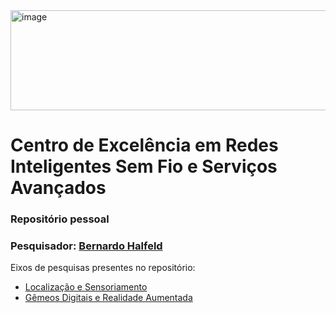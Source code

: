 <img width="634" height="160" alt="image" src="https://github.com/user-attachments/assets/0025bf46-5bda-4575-be46-3511558d27c5" />

# Centro de Excelência em Redes Inteligentes Sem Fio e Serviços Avançados

### **Repositório pessoal**  
### Pesquisador: [Bernardo Halfeld](https://github.com/BernardoHalfeld)

Eixos de pesquisas presentes no repositório:
* [Localização e Sensoriamento](https://github.com/BernardoHalfeld/CERISE/tree/main/Eixo%201%20-%20LocalizaçãoSensoriamento)
* [Gêmeos Digitais e Realidade Aumentada](https://github.com/BernardoHalfeld/CERISE/tree/main/Eixo%204%20-%20Gêmeos%20Digitais) 
